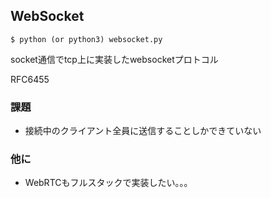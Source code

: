 ## WebSocket
```
$ python (or python3) websocket.py
```
socket通信でtcp上に実装したwebsocketプロトコル

RFC6455

### 課題
- 接続中のクライアント全員に送信することしかできていない

### 他に
- WebRTCもフルスタックで実装したい。。。

